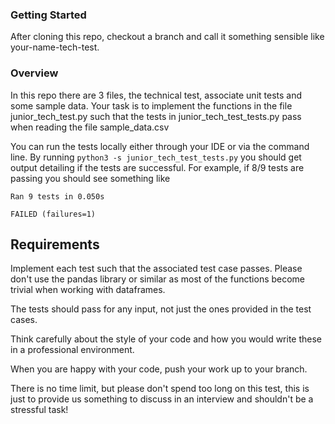 ### Getting Started

After cloning this repo, checkout a branch and call it something sensible like your-name-tech-test.

### Overview
In this repo there are 3 files, the technical test, associate unit tests and some sample data. 
Your task is to implement the functions in the file junior_tech_test.py such that the tests in
junior_tech_test_tests.py pass when reading the file sample_data.csv

You can run the tests locally either through your IDE or via the command line. By running
```python3 -s junior_tech_test_tests.py``` you should get output detailing if the tests are 
successful. For example, if 8/9 tests are passing you should see something like 
```
Ran 9 tests in 0.050s

FAILED (failures=1)
```

## Requirements

Implement each test such that the associated test case passes. Please don't use the pandas library
or similar as most of the functions become trivial when working with dataframes.

The tests should pass for any input, not just the ones provided in the test cases.

Think carefully about the style of your code and how you would write these in a professional environment.

When you are happy with your code, push your work up to your branch.

There is no time limit, but please don't spend too long on this test, this is just to provide us
something to discuss in an interview and shouldn't be a stressful task!
